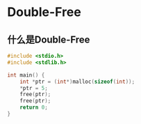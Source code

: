 # Double-Free

## 什么是Double-Free

<DocsAD/>

```c
#include <stdio.h>
#include <stdlib.h>

int main() {
    int *ptr = (int*)malloc(sizeof(int));
    *ptr = 5;
    free(ptr);
    free(ptr);
    return 0;
}
```